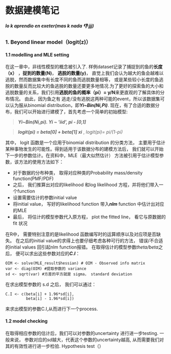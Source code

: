 # 数据建模笔记
##### lo k aprendio en exeter(mas k nada 👎 jjj)


### 1. Beyond linear model（logit(z)）
#### 1.1 modelling and MLE setting
 在这一章中，非线性模型的概念被引入了. 样例dataset记录了捕捉到的鱼的**长度（x）** ，**捉到的数量(N)**， **逃脱的数量(y)**， 直觉上我们会认为越大的鱼会越难以逃脱，然而数据集中有长度不同的鱼而逃脱数量相等，
 或是某些较小长度的鱼逃脱的数量反而比较大的鱼逃脱的数量还要更多地情况.为了更好的探索鱼的大小和逃脱数量的关系，我们引用**逃脱的鱼的概率（pi）= y/N**来更直观的了解具体的分布情况。 由此，因为鱼之有
逃走/没有逃脱这两种可能的event，所以该数据集可以认为服从binomial distribution，即***Yi~Bin(Ni,Pi)***. 现在，有了合适的数据分布，我们可以开始进行建模了，首先考虑一个简单的初始模型:

  >***Yi~Bin(Ni,pi).  Yi ~ 'iid', pi - [0,1]***
  
  >***logit(pi) = beta[0] + beta[1] xi*** , *logit(pi)= pi/(1-pi)*
  
其中， logit 函数是一个应用于binomial distribution 的分类方法， 主要用于估计某种事物发生的可能性。得到适用于该数据分布的建模方法后， 我们就可以开始下一步的参数估计。在资料中，MLE（最大似然估计）
方法被引用于估计模型参数，该方法的使用方法如下：

- 对于数据的分布种类， 取得对应种类的Probability mass/density function(PMF/PDF)
- 之后， 我们推算出对应的likelihood 和log likelihood 方程，并将他们带入一个function
- 设置需要估计的参数initial value
- 将initial value， 写好的likelihood function 带入***nlm*** function 中估计出对应的MLE
- 最后， 将估计的模型参数代入原方程， plot the fitted line， 看它与原数据的fit 状况

在R中， 需要特别注意的是likelihood 函数编写时的运算顺序以及对应项是否缺失。 在之后的initial value的求得上也要仔细考虑各种可行的方法， 错误/不合适的initial values 回引起nlm function报错。
在取得估计的模型参数*theta/beta*之后， 便可以求出这些参数对应的***C.I***：

```
OIM <- solve(MLE_result$hessian) # OIM - Observed info matrix
var <- diag(OIM) #提取参数的 variance
sd <- sqrt(var) #方差的平方就是 sigma， standard deviation
```

在求出模型参数的 s.d 之后， 我们可以通过：

```
C.I <- c(beta[i] + 1.96*sd[i],
         beta[i] - 1.96*sd[i])
```
来求出模型的参数C.I,从而进行下一个process.

#### 1.2 model checking
在取得相应参数的估计后，我们可以对参数的uncertainty 进行进一步testing. 一般来说， 参数对应的*sd*越大，代表这个参数的uncertainty越高, 从而需要我们对其的有效性进行进一步检验.
Hypothesis test（）







